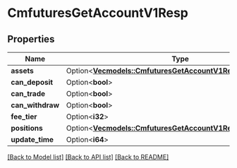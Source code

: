 # CmfuturesGetAccountV1Resp

## Properties

Name | Type | Description | Notes
------------ | ------------- | ------------- | -------------
**assets** | Option<[**Vec<models::CmfuturesGetAccountV1RespAssetsInner>**](CmfuturesGetAccountV1Resp_assets_inner.md)> |  | [optional]
**can_deposit** | Option<**bool**> |  | [optional]
**can_trade** | Option<**bool**> |  | [optional]
**can_withdraw** | Option<**bool**> |  | [optional]
**fee_tier** | Option<**i32**> |  | [optional]
**positions** | Option<[**Vec<models::CmfuturesGetAccountV1RespPositionsInner>**](CmfuturesGetAccountV1Resp_positions_inner.md)> |  | [optional]
**update_time** | Option<**i64**> |  | [optional]

[[Back to Model list]](../README.md#documentation-for-models) [[Back to API list]](../README.md#documentation-for-api-endpoints) [[Back to README]](../README.md)


